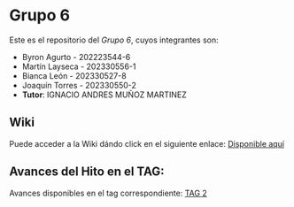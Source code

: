 
# Grupo 6

Este es el repositorio del *Grupo 6*, cuyos integrantes son:

* Byron Agurto - 202223544-6
* Martín Layseca - 202330556-1
* Bianca León - 202330527-8
* Joaquín Torres - 202330550-2
* **Tutor**: IGNACIO ANDRES MUÑOZ MARTINEZ

## Wiki

Puede acceder a la Wiki dándo click en el siguiente enlace: [Disponible aquí](https://github.com/Joaquinn0101/GRUPOSEGFAULT-2025-PROYINF/wiki)

## Avances del Hito en el TAG:

Avances disponibles en el tag correspondiente: [TAG 2](https://github.com/Joaquinn0101/GRUPOSEGFAULT-2025-PROYINF/releases/tag/hito-2)
